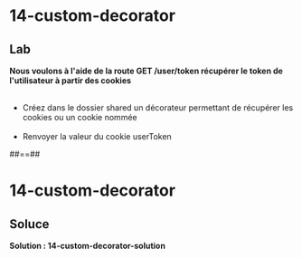 <!-- .slide: class="exercice" -->
# 14-custom-decorator
## Lab
**Nous voulons à l'aide de la route GET /user/token récupérer le token de l'utilisateur à partir des cookies**<br/><br/>

- Créez dans le dossier shared un décorateur permettant de récupérer les cookies ou un cookie nommée<br/><br/>
- Renvoyer la valeur du cookie userToken

##==##

<!-- .slide: class="exercice" -->
# 14-custom-decorator
## Soluce
**Solution : 14-custom-decorator-solution**
<!-- .element: class="full-center" -->
